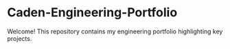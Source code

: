 # Caden-Engineering-Portfolio
Welcome! This repository contains my engineering portfolio highlighting key projects.
